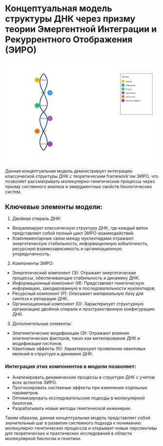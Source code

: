 # Концептуальная модель структуры ДНК через призму теории Эмергентной Интеграции и Рекуррентного Отображения (ЭИРО)

![модель структуры ДНК](/Decoding-DNA/dna.svg "модель структуры ДНК")


Данная концептуальная модель демонстрирует интеграцию классической структуры ДНК с теоретическим framework'ом ЭИРО, что позволяет рассматривать молекулярно-генетические процессы через призму системного анализа и эмерджентных свойств биологических систем.

## Ключевые элементы модели:

1. Двойная спираль ДНК:
- Визуализирует классическую структуру ДНК, где каждый виток представляет собой полный цикл ЭИРО-взаимодействий.
- Комплементарные связи между нуклеотидами отражают энергетическую стабильность, информационную избыточность, ресурсную взаимозависимость и организационную упорядоченность.

2. Компоненты ЭИРО:
- Энергетический компонент (Э): Отражает энергетические процессы, обеспечивающие стабильность и динамику ДНК.
- Информационный компонент (И): Представляет генетическую информацию, закодированную в последовательности нуклеотидов.
- Ресурсный компонент (Р): Описывает материальную базу для синтеза и репарации ДНК.
- Организационный компонент (О): Характеризует структурную организацию двойной спирали и пространственную конфигурацию ДНК.

3. Дополнительные элементы:
- Эпигенетические модификации (Э): Отражают влияние эпигенетических факторов, таких как метилирование ДНК и модификации гистонов.
- Квантовые эффекты (К): Характеризуют проявление квантовых явлений в структуре и динамике ДНК.

### Интеграция этих компонентов в модели позволяет:
- Анализировать динамические процессы в структуре ДНК с учетом всех аспектов ЭИРО.
- Прогнозировать системные эффекты при изменении отдельных параметров.
- Оптимизировать исследовательские подходы в молекулярной биологии.
- Разрабатывать новые методы генетической инженерии.

Таким образом, данная концептуальная модель представляет собой значительный шаг в развитии системного подхода к пониманию молекулярно-генетических процессов и открывает новые перспективы для теоретических и практических исследований в области молекулярной биологии и генетики.



